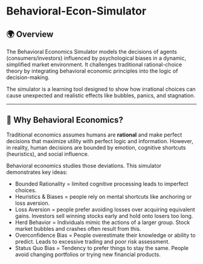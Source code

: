 # Behavioral-Econ-Simulator

## 🌍 Overview

The Behavioral Economics Simulator models the decisions of agents (consumers/investors) influenced by psychological biases in a dynamic, simplified market environment. It challenges traditional rational-choice theory by integrating behavioral economic principles into the logic of decision-making.

The simulator is a learning tool designed to show how irrational choices can cause unexpected and realistic effects like bubbles, panics, and stagnation.

---

## 🧠 Why Behavioral Economics?

Traditional economics assumes humans are **rational** and make perfect decisions that maximize utility with perfect logic and information. However, in reality, human decisions are bounded by emotion, cognitive shortcuts (heuristics), and social influence.

Behavioral economics studies those deviations. This simulator demonstrates key ideas:

- Bounded Rationality = limited cognitive processing leads to imperfect choices.
- Heuristics & Biases = people rely on mental shortcuts like anchoring or loss aversion.
- Loss Aversion = people prefer avoiding losses over acquiring equivalent gains. Investors sell winning stocks early and hold onto losers too long.
- Herd Behavior = Individuals mimic the actions of a larger group. Stock market bubbles and crashes often result from this.
- Overconfidence Bias = People overestimate their knowledge or ability to predict. Leads to excessive trading and poor risk assessment.
- Status Quo Bias = Tendency to prefer things to stay the same. People avoid changing portfolios or trying new financial products.
